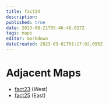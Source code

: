 ```yaml
---
title: fact24
description: 
published: true
date: 2023-08-21T05:46:48.027Z
tags: maps
editor: markdown
dateCreated: 2023-03-01T01:17:02.055Z
---
```


# Adjacent Maps
 * [fact23](/maps/fact23) (West)
 * [fact25](/maps/fact25) (East)
